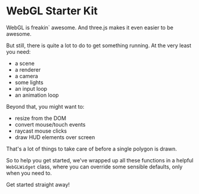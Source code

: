 
# WebGL Starter Kit

WebGL is freakin` awesome. And three.js makes it even easier to be awesome.

But still, there is quite a lot to do to get something running. At the very least you need:

- a scene
- a renderer
- a camera
- some lights
- an input loop
- an animation loop


Beyond that, you might want to:

- resize from the DOM
- convert mouse/touch events
- raycast mouse clicks
- draw HUD elements over screen

That's a lot of things to take care of before a single polygon is drawn.

So to help you get started, we've wrapped up all these functions in a helpful `WebGLWidget` class, where you can override some sensible defaults, only when you need to.

Get started straight away!